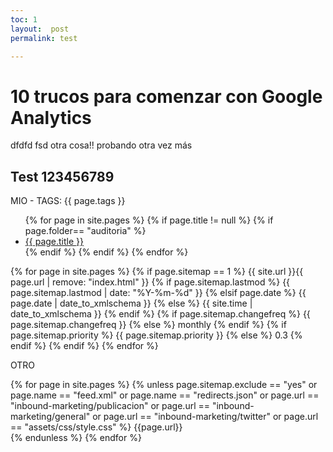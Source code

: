 ```yaml
---
toc: 1
layout:  post
permalink: test

---
```


# 10 trucos para comenzar con Google Analytics

dfdfd fsd otra cosa!! probando otra vez más

## Test  123456789

MIO - TAGS: {{ page.tags }}


<ul>
{% for page in site.pages %}
{% if page.title != null  %}
	{% if page.folder== "auditoria" %}
	  <li><a href="{{ page.url }}">{{ page.title }}</a></li>
	{% endif %}
{% endif %}
{% endfor %}
</ul>

{% for page in site.pages %}
    {% if page.sitemap == 1 %}
    <url>
      <loc>{{ site.url }}{{ page.url | remove: "index.html" }}</loc>
      {% if page.sitemap.lastmod %}
        <lastmod>{{ page.sitemap.lastmod | date: "%Y-%m-%d" }}</lastmod>
      {% elsif page.date %}
        <lastmod>{{ page.date | date_to_xmlschema }}</lastmod>
      {% else %}
        <lastmod>{{ site.time | date_to_xmlschema }}</lastmod>
      {% endif %}
      {% if page.sitemap.changefreq %}
        <changefreq>{{ page.sitemap.changefreq }}</changefreq>
      {% else %}
        <changefreq>monthly</changefreq>
      {% endif %}
      {% if page.sitemap.priority %}
        <priority>{{ page.sitemap.priority }}</priority>
      {% else %}
        <priority>0.3</priority>
      {% endif %}
    </url>
	{% endif %}
  {% endfor %}

OTRO

{% for page in site.pages %}
  {% unless page.sitemap.exclude == "yes" or page.name == "feed.xml" or page.name == "redirects.json" or page.url == "inbound-marketing/publicacion" or page.url == "inbound-marketing/general" or page.url == "inbound-marketing/twitter" or page.url == "assets/css/style.css"  %}
    <url>
      <loc>{{page.url}}</loc>     
    </url>
    {% endunless %}
  {% endfor %}
<!--stackedit_data:
eyJoaXN0b3J5IjpbNTY3MTY5MjIyLDgxNDEyMjk3MiwxMjI5ND
EzNTcyLC0yMDYzMTExNzI2LDQzOTk3NDUzMywzNjc1NTE5NTcs
LTY2Njg2OTQwOCwyMDU1NTU3OTc1LC0xMzUyMTA3NzM3LDE1Mz
Y5NTAxNiwtNTUxMzA2MDAzLC0xNjc5NTg0MjQxLDIyMjE4Mzk1
MiwxMDgyODM0NjcyLDE0MDk2MjQzODYsMjEzOTgyNTIwMyw3ND
cwNTI0OTMsLTE3MzA5NTY3MDYsLTE3NTQ5MDc1ODIsMTcwMjY5
ODExNV19
-->